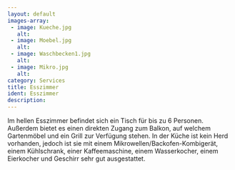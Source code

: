 ```yaml
---
layout: default
images-array:
 - image: Kueche.jpg
   alt: 
 - image: Moebel.jpg
   alt: 
 - image: Waschbecken1.jpg
   alt: 
 - image: Mikro.jpg
   alt: 
category: Services
title: Esszimmer
ident: Esszimmer
description: 
---
```


Im hellen Esszimmer befindet sich ein Tisch für bis zu 6 Personen. Außerdem bietet es einen direkten Zugang zum Balkon, 
auf welchem Gartenmöbel und ein Grill zur Verfügung stehen.
In der Küche ist kein Herd vorhanden, jedoch ist sie mit einem Mikrowellen/Backofen-Kombigerät, einem Kühlschrank, einer Kaffeemaschine, einem Wasserkocher, einem Eierkocher 
und Geschirr sehr gut ausgestattet. 


